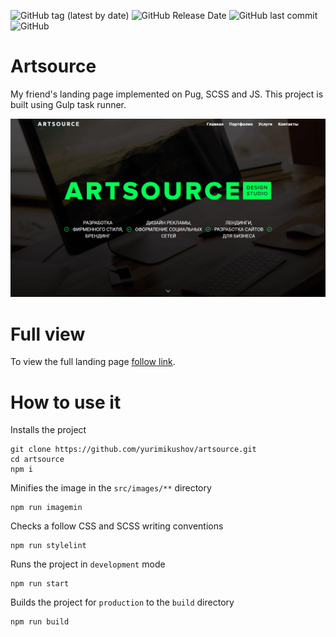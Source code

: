 ![GitHub tag (latest by date)](https://img.shields.io/github/v/release/yurimikushov/artsource) ![GitHub Release Date](https://img.shields.io/github/release-date/yurimikushov/artsource) ![GitHub last commit](https://img.shields.io/github/last-commit/yurimikushov/artsource) ![GitHub](https://img.shields.io/github/license/yurimikushov/artsource)

# Artsource

My friend's landing page implemented on Pug, SCSS and JS. This project is built using Gulp task runner.

![Preview](docs/img/preview.png)

# Full view

To view the full landing page [follow link](docs/landing-page-view.md).

# How to use it

Installs the project

```
git clone https://github.com/yurimikushov/artsource.git
cd artsource
npm i
```

Minifies the image in the `src/images/**` directory

```
npm run imagemin
```

Checks a follow CSS and SCSS writing conventions

```
npm run stylelint
```

Runs the project in `development` mode

```
npm run start
```

Builds the project for `production` to the `build` directory

```
npm run build
```
